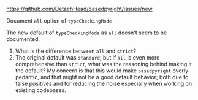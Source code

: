 https://github.com/DetachHead/basedpyright/issues/new

Document `all` option of `typeCheckingMode`

The new default of `typeCheckingMode` as `all` doesn't seem to be documented.

1. What is the difference between `all` and `strict`?
2. The original default was `standard`; but if `all` is even more comprehensive than `strict`, what was the reasoning behind making it the default? My concern is that this would make `basedpyright` overly pedantic, and that might not be a good default behavior; both due to false positives and for reducing the noise especially when working on existing codebases.
